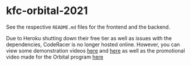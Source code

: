 # kfc-orbital-2021

See the respective `README.md` files for the frontend and the backend.

Due to Heroku shutting down their free tier as well as issues with the dependencies, CodeRacer is no longer hosted online. However, you can view some demonstration videos [here](https://drive.google.com/file/d/1Yzf2gLEmXHKu3aW8AE8lUz4bpgQSw4JB/view?usp=sharing) and [here](https://drive.google.com/file/d/17bGL12qmeKVtrpzJIWq-0Vp7S1xl6knW/view?usp=sharing) as well as the promotional video made for the Orbital program [here](https://drive.google.com/file/d/1VML6XLoMVCZ9GT3_nz__7j2P8caIb0Vn/view?usp=sharing)
